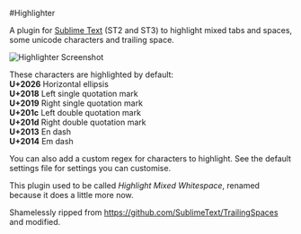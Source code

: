 #Highlighter

A plugin for [Sublime Text](http://www.sublimetext.com) (ST2 and ST3) to highlight mixed
tabs and spaces, some unicode characters and trailing space.

![Highlighter Screenshot](https://github.com/bluegray/Highlight-Mixed-Whitespace/raw/master/images/mixed-whitespace.png "Highlighter Screenshot")

These characters are highlighted by default:  
**U+2026** Horizontal ellipsis  
**U+2018** Left single quotation mark  
**U+2019** Right single quotation mark  
**U+201c** Left double quotation mark  
**U+201d** Right double quotation mark  
**U+2013** En dash  
**U+2014** Em dash  

You can also add a custom regex for characters to highlight.
See the default settings file for settings you can customise.

This plugin used to be called *Highlight Mixed Whitespace*, renamed because it does a little more now.

Shamelessly ripped from https://github.com/SublimeText/TrailingSpaces and modified.
